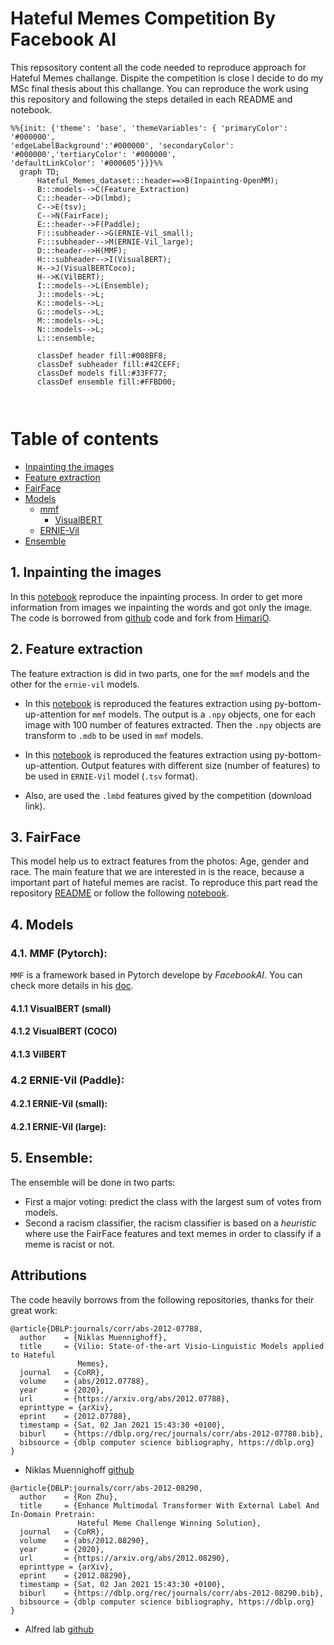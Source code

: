 # Hateful Memes Competition By Facebook AI

This repsository content all the code needed to reproduce approach for Hateful Memes challange. Dispite the competition is close I decide to do my MSc final thesis about this challange. You can reproduce the work using this repository and following the steps detailed in each README and notebook.




```mermaid
%%{init: {'theme': 'base', 'themeVariables': { 'primaryColor': '#000000', 
'edgeLabelBackground':'#000000', 'secondaryColor': '#000000','tertiaryColor': '#000000',
'defaultLinkColor': '#000605'}}}%%
  graph TD;
      Hateful_Memes_dataset:::header==>B(Inpainting-OpenMM);
      B:::models-->C(Feature_Extraction)
      C:::header-->D(lmbd);
      C-->E(tsv);
      C-->N(FairFace);
      E:::header-->F(Paddle);
      F:::subheader-->G(ERNIE-Vil_small);
      F:::subheader-->M(ERNIE-Vil_large);
      D:::header-->H(MMF);
      H:::subheader-->I(VisualBERT);
      H-->J(VisualBERTCoco);
      H-->K(VilBERT);
      I:::models-->L(Ensemble);
      J:::models-->L;
      K:::models-->L;
      G:::models-->L;
      M:::models-->L;
      N:::models-->L;
      L:::ensemble;
      
      classDef header fill:#008BF8;
      classDef subheader fill:#42CEFF;
      classDef models fill:#33FF77;
      classDef ensemble fill:#FFBD00;

      
```


# Table of contents

- [Inpainting the images](##-1.-Inpainting-the-image)
- [Feature extraction](##-2.-Feature-extraction)
- [FairFace](##-3.-FairFace)
- [Models](##4.-Models)
  - [mmf](###-4.1.-MMF-(Pytorch):)
    - [VisualBERT](####-4.1.1-VisualBERT-(small))
  - [ERNIE-Vil](###-4.2-ERNIE-Vil-(Paddle):)
- [Ensemble](##-5.-Ensemble:)


## 1. Inpainting the images

In this [notebook](https://colab.research.google.com/drive/1XBiNhKOV4uv532swUWaXcT_VatU7qGl2#scrollTo=JOlHTcZBv-2B) reproduce the inpainting process. In order to get more information from images we inpainting the words and got only the image. The code is borrowed from [github](https://github.com/HimariO/mmdetection-meme.git) code and fork from [HimariO](https://github.com/HimariO).

## 2. Feature extraction 

The feature extraction is did in two parts, one for the `mmf` models and the other for the `ernie-vil` models.

- In this [notebook](https://colab.research.google.com/drive/1y8RBKamXcWKSRxYTwj4vJpYl0RtXhNoy) is reproduced the features extraction using py-bottom-up-attention for `mmf` models. The output is a `.npy` objects, one for each image with 100 number of features extracted. Then the `.npy` objects are transform to `.mdb` to be used in `mmf` models.
 
- In this [notebook](https://colab.research.google.com/drive/1IJt5ViL6tG205209EyGwGp435rIH_tzW) is reproduced the features extraction using py-bottom-up-attention. Output features with different size (number of features) to be used in `ERNIE-Vil` model (`.tsv` format).

- Also, are used the `.lmbd` features gived by the competition (download link).

## 3. FairFace 

This model help us to extract features from the photos: Age, gender and race. The main feature that we are interested in is the reace, because a important part of hateful memes are racist.
To reproduce this part read the repository [README](https://github.com/JanLeyva/approach_TFM/tree/master/feature_extraction/FairFace_features) or follow the following [notebook](https://github.com/JanLeyva/approach_TFM/blob/master/feature_extraction/FairFace_features/FairFace_features.ipynb).



## 4. Models
### 4.1. MMF (Pytorch):
`MMF` is a framework based in Pytorch develope by *FacebookAI*. You can check more details in his [doc]().

#### 4.1.1 VisualBERT (small)
#### 4.1.2 VisualBERT (COCO)
#### 4.1.3 VilBERT


### 4.2 ERNIE-Vil (Paddle):
#### 4.2.1 ERNIE-Vil (small):
#### 4.2.1 ERNIE-Vil (large):

## 5. Ensemble:

The ensemble will be done in two parts:
- First a major voting: predict the class with the largest sum of votes from models.
- Second a racism classifier, the racism classifier is based on a *heuristic* where use the FairFace features and text memes in order to classify if a meme is racist or not.



## Attributions

The code heavily borrows from the following repositories, thanks for their great work:
```
@article{DBLP:journals/corr/abs-2012-07788,
  author    = {Niklas Muennighoff},
  title     = {Vilio: State-of-the-art Visio-Linguistic Models applied to Hateful
               Memes},
  journal   = {CoRR},
  volume    = {abs/2012.07788},
  year      = {2020},
  url       = {https://arxiv.org/abs/2012.07788},
  eprinttype = {arXiv},
  eprint    = {2012.07788},
  timestamp = {Sat, 02 Jan 2021 15:43:30 +0100},
  biburl    = {https://dblp.org/rec/journals/corr/abs-2012-07788.bib},
  bibsource = {dblp computer science bibliography, https://dblp.org}
}
```
* Niklas Muennighoff [github](https://github.com/Muennighoff/vilio)
```
@article{DBLP:journals/corr/abs-2012-08290,
  author    = {Ron Zhu},
  title     = {Enhance Multimodal Transformer With External Label And In-Domain Pretrain:
               Hateful Meme Challenge Winning Solution},
  journal   = {CoRR},
  volume    = {abs/2012.08290},
  year      = {2020},
  url       = {https://arxiv.org/abs/2012.08290},
  eprinttype = {arXiv},
  eprint    = {2012.08290},
  timestamp = {Sat, 02 Jan 2021 15:43:30 +0100},
  biburl    = {https://dblp.org/rec/journals/corr/abs-2012-08290.bib},
  bibsource = {dblp computer science bibliography, https://dblp.org}
}
```


* Alfred lab [github](https://github.com/HimariO/HatefulMemesChallenge)


